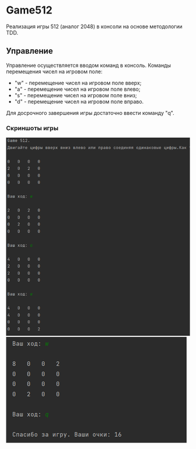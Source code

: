 # Game512
Реализация игры 512 (аналог 2048) в консоли на основе методологии TDD.

##  Управление
Управление осуществляется вводом команд в консоль. Команды перемещения чисел на игровом поле:
- "w" - перемещение чисел на игровом поле вверх;
- "a" - перемещение чисел на игровом поле влево;
- "s" - перемещение чисел на игровом поле вниз;
- "d" - перемещение чисел на игровом поле вправо.

Для досрочного завершения игры достаточно ввести команду "q".

### Скриншоты игры
![Пример игрового процесса](https://github.com/Toppmote/Game512/blob/master/readme_images/game_example.png)
![Пример выхода из игры](https://github.com/Toppmote/Game512/blob/master/readme_images/game_quit.png)
